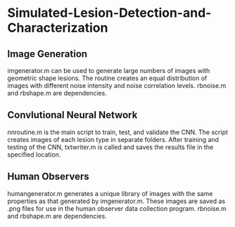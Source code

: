 # Simulated-Lesion-Detection-and-Characterization

Image Generation
----------------
imgenerator.m can be used to generate large numbers of images with geometric shape lesions. The routine creates an equal distribution of images with different noise intensity and noise correlation levels. rbnoise.m and rbshape.m are dependencies.

Convlutional Neural Network
---------------------------
nnroutine.m is the main script to train, test, and validate the CNN. The script creates images of each lesion type in separate folders. After training and testing of the CNN, txtwriter.m is called and saves the results file in the specified location.

Human Observers
---------------
humangenerator.m generates a unique library of images with the same properties as that generated by imgenerator.m. These images are saved as .png files for use in the human observer data collection program. rbnoise.m and rbshape.m are dependencies.
